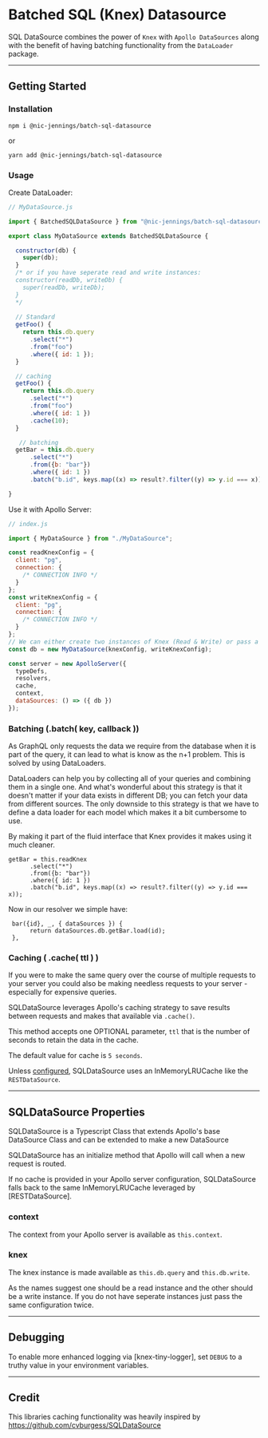 # Batched SQL (Knex) Datasource

SQL DataSource combines the power of `Knex` with `Apollo DataSources` along with the benefit of having batching functionality from the `DataLoader` package.
___
## Getting Started
### Installation

`npm i @nic-jennings/batch-sql-datasource`

or

`yarn add @nic-jennings/batch-sql-datasource`

### Usage

Create DataLoader:

```js
// MyDataSource.js

import { BatchedSQLDataSource } from "@nic-jennings/batch-sql-datasource"

export class MyDataSource extends BatchedSQLDataSource {

  constructor(db) {
    super(db);
  }
  /* or if you have seperate read and write instances:
  constructor(readDb, writeDb) {
    super(readDb, writeDb);
  }
  */
  
  // Standard  
  getFoo() {
    return this.db.query
      .select("*")
      .from("foo")
      .where({ id: 1 });
  }

  // caching  
  getFoo() {
    return this.db.query
      .select("*")
      .from("foo")
      .where({ id: 1 })
      .cache(10);
  }

   // batching  
  getBar = this.db.query
      .select("*")
      .from({b: "bar"})
      .where({ id: 1 })
      .batch("b.id", keys.map((x) => result?.filter((y) => y.id === x));

}
```

Use it with Apollo Server:

```js
// index.js

import { MyDataSource } from "./MyDataSource";

const readKnexConfig = {
  client: "pg",
  connection: {
    /* CONNECTION INFO */
  }
};
const writeKnexConfig = {
  client: "pg",
  connection: {
    /* CONNECTION INFO */
  }
};
// We can either create two instances of Knex (Read & Write) or pass a single connection, you can also pass knex instances instead of a configuration object
const db = new MyDataSource(knexConfig, writeKnexConfig);

const server = new ApolloServer({
  typeDefs,
  resolvers,
  cache,
  context,
  dataSources: () => ({ db })
});
```

### Batching (.batch( key, callback ))
As GraphQL only requests the data we require from the database when it is part of the query, it can lead to what is know as the n+1 problem. This is solved by using DataLoaders.

DataLoaders can help you by collecting all of your queries and combining them in a single one. And what's wonderful about this strategy is that it doesn't matter if your data exists in different DB; you can fetch your data from different sources. The only downside to this strategy is that we have to define a data loader for each model which makes it a bit cumbersome to use.

By making it part of the fluid interface that Knex provides it makes using it much cleaner.

```
getBar = this.readKnex
      .select("*")
      .from({b: "bar"})
      .where({ id: 1 })
      .batch("b.id", keys.map((x) => result?.filter((y) => y.id === x));      
```
Now in our resolver we simple have:

```
 bar({id}, _, { dataSources }) {
      return dataSources.db.getBar.load(id);
 },
```
### Caching ( .cache( ttl ) )

If you were to make the same query over the course of multiple requests to your server you could also be making needless requests to your server - especially for expensive queries.

SQLDataSource leverages Apollo's caching strategy to save results between requests and makes that available via `.cache()`.

This method accepts one OPTIONAL parameter, `ttl` that is the number of seconds to retain the data in the cache.

The default value for cache is `5 seconds`.

Unless [configured](https://www.apollographql.com/docs/apollo-server/data/data-sources/#using-memcachedredis-as-a-cache-storage-backend), SQLDataSource uses an InMemoryLRUCache like the `RESTDataSource`.

___
## SQLDataSource Properties

SQLDataSource is a Typescript Class that extends Apollo's base DataSource Class and can be extended to make a new DataSource 

SQLDataSource has an initialize method that Apollo will call when a new request is routed.

If no cache is provided in your Apollo server configuration, SQLDataSource falls back to the same InMemoryLRUCache leveraged by [RESTDataSource].

### context

The context from your Apollo server is available as `this.context`.

### knex

The knex instance is made available as `this.db.query` and `this.db.write`.

As the names suggest one should be a read instance and the other should be a write instance. If you do not have seperate instances just pass the same configuration twice.

___
## Debugging

To enable more enhanced logging via [knex-tiny-logger], set `DEBUG` to a truthy value in your environment variables.

___

## Credit

This libraries caching functionality was heavily inspired by https://github.com/cvburgess/SQLDataSource